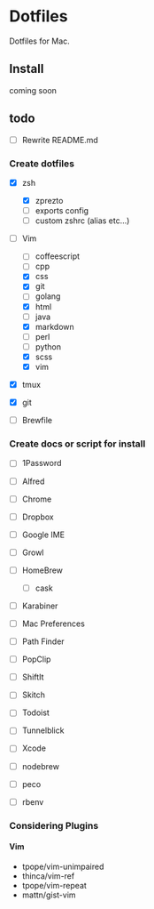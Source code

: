 Dotfiles
========
Dotfiles for Mac.


Install
-------
coming soon


todo
-----

- [ ] Rewrite README.md

### Create dotfiles

- [x] zsh
    + [x] zprezto
    + [ ] exports config
    + [ ] custom zshrc (alias etc...)
- [ ] Vim
    + [ ] coffeescript
    + [ ] cpp
    + [x] css
    + [x] git
    + [ ] golang
    + [x] html
    + [ ] java
    + [x] markdown
    + [ ] perl
    + [ ] python
    + [x] scss
    + [x] vim
- [x] tmux
- [x] git
- [ ] Brewfile


### Create docs or script for install

- [ ] 1Password
- [ ] Alfred
- [ ] Chrome
- [ ] Dropbox
- [ ] Google IME
- [ ] Growl
- [ ] HomeBrew
    + [ ] cask
- [ ] Karabiner
- [ ] Mac Preferences
- [ ] Path Finder
- [ ] PopClip
- [ ] ShiftIt
- [ ] Skitch
- [ ] Todoist
- [ ] Tunnelblick
- [ ] Xcode
- [ ] nodebrew
- [ ] peco
- [ ] rbenv


### Considering Plugins

#### Vim
- tpope/vim-unimpaired
- thinca/vim-ref
- tpope/vim-repeat
- mattn/gist-vim
